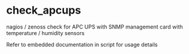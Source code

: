 # check_apcups
nagios / zenoss check for APC UPS with SNMP management card with temperature / humidity sensors

Refer to embedded documentation in script for usage details
